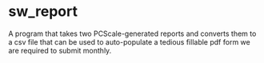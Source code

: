 # sw_report
A program that takes two PCScale-generated reports and converts them to a csv file that can be used to auto-populate a tedious fillable pdf form we are required to submit monthly.

